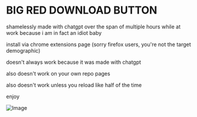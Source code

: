 # BIG RED DOWNLOAD BUTTON

shamelessly made with chatgpt over the span of multiple hours while at work because i am in fact an idiot baby

install via chrome extensions page (sorry firefox users, you're not the target demographic)

doesn't always work because it was made with chatgpt

also doesn't work on your own repo pages

also doesn't work unless you reload like half of the time

enjoy 

![Image](https://pbs.twimg.com/media/GQJJaQkWUAEIbTo.png?name=orig)
